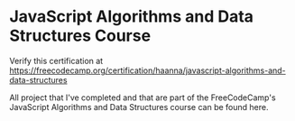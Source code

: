 # JavaScript Algorithms and Data Structures Course


Verify this certification at https://freecodecamp.org/certification/haanna/javascript-algorithms-and-data-structures

All project that I've completed and that are part of the FreeCodeCamp's JavaScript Algorithms and Data Structures course can be found here.
